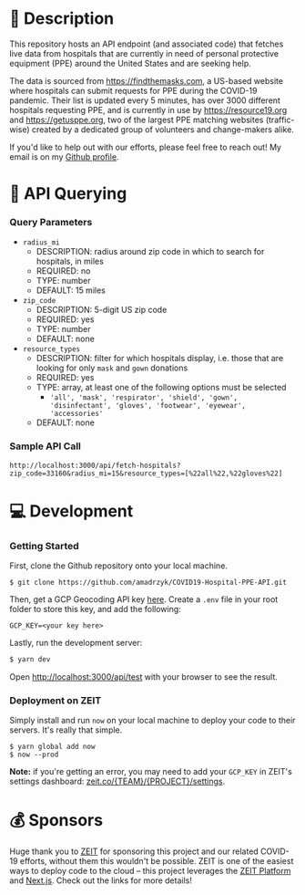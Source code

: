 # 📓 Description

This repository hosts an API endpoint (and associated code) that fetches live data from hospitals that are currently in 
need of personal protective equipment (PPE) around the United States and are seeking help.


The data is sourced from https://findthemasks.com, a US-based website where hospitals can submit requests for PPE during the COVID-19 pandemic. Their list is updated every
5 minutes, has over 3000 different hospitals requesting PPE, and is currently in use by https://resource19.org and
https://getusppe.org, two of the largest PPE matching websites (traffic-wise) created by a dedicated group of volunteers and change-makers alike.

If you'd like to help out with our efforts, please feel free to reach out! My email is on my [Github profile](https://github.com/amadrzyk). 

# 🏹 API Querying

### Query Parameters
- `radius_mi`
    - DESCRIPTION: radius around zip code in which to search for hospitals, in miles
    - REQUIRED: no
    - TYPE: number 
    - DEFAULT: 15 miles
- `zip_code`
    - DESCRIPTION: 5-digit US zip code
    - REQUIRED: yes
    - TYPE: number
    - DEFAULT: none
- `resource_types`
    - DESCRIPTION: filter for which hospitals display, i.e. those that are looking for only `mask` and `gown` donations
    - REQUIRED: yes
    - TYPE: array, at least one of the following options must be selected
        - `'all', 'mask', 'respirator', 'shield', 'gown', 'disinfectant', 'gloves', 'footwear', 'eyewear', 'accessories'`
    - DEFAULT: none
    
### Sample API Call
``` 
http://localhost:3000/api/fetch-hospitals?zip_code=33160&radius_mi=15&resource_types=[%22all%22,%22gloves%22]
```

# 💻 Development

### Getting Started

First, clone the Github repository onto your local machine.
```
$ git clone https://github.com/amadrzyk/COVID19-Hospital-PPE-API.git
```

Then, get a GCP Geocoding API key [here](https://developers.google.com/maps/documentation/geocoding/get-api-key). Create
a `.env` file in your root folder to store this key, and add the following:

``` 
GCP_KEY=<your key here>
```

Lastly, run the development server:

```bash
$ yarn dev
```

Open [http://localhost:3000/api/test](http://localhost:3000/api/test) with your browser to see the result.

### Deployment on ZEIT
Simply install and run `now` on your local machine to deploy your code to their servers. It's really that simple.
``` 
$ yarn global add now
$ now --prod
```

**Note:** if you're getting an error, you may need to add your `GCP_KEY` in ZEIT's settings dashboard: [zeit.co/{TEAM}/{PROJECT}/settings](https://zeit.co).

# 💰 Sponsors
Huge thank you to [ZEIT](https://zeit.co/) for sponsoring this project and our related COVID-19 efforts, without them 
this wouldn't be possible. ZEIT is one of the easiest ways to deploy code to the cloud – this project leverages the 
[ZEIT Platform](https://zeit.co/import?utm_medium=default-template&filter=next.js&utm_source=create-next-app&utm_campaign=create-next-app-readme) 
and [Next.js](https://nextjs.org/docs/deployment). Check out the links for more details!
